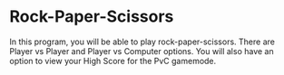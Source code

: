 # Rock-Paper-Scissors
In this program, you will be able to play rock-paper-scissors. There are Player vs Player and Player vs Computer options. You will also have an option to view your High Score for the PvC gamemode.
